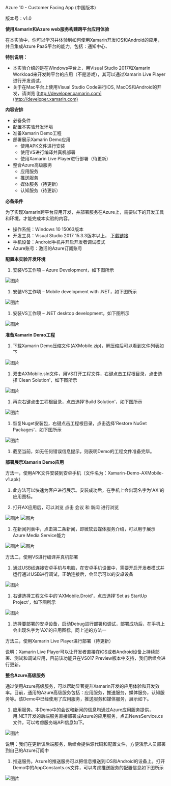 Azure 10 - Customer Facing App (中国版本)

版本号：v1.0

**使用Xamarin和Azure web服务构建跨平台应用体验**

在本实验中，你可以学习并体验到如何使用Xamarin开发iOS和Android的应用，并且集成Azure PaaS平台的能力，包括：通知中心、

**特别说明：**

- 本实验介绍的是在Windows平台上，用Visual Studio 2017和Xamarin Workload来开发跨平台的应用（不是游戏），其可以通过Xamarin Live Player进行开发调试。
- 关于在Mac平台上使用Visual Studio Code进行iOS, MacOS和Android的开发，请浏览 [http://developer.xamarin.com](http://developer.xamarin.com)



**内容安排**

- 必备条件
- 配置本实验开发环境
- 准备Xamarin Demo工程
- 部署展示Xamarin Demo应用
  - 使用APK文件进行安装
  - 使用VS进行编译并真机部署
  - 使用Xamarin Live Player进行部署（待更新）
- 整合Azure高级服务
  - 应用服务
  - 推送服务
  - 媒体服务（待更新）
  - 认知服务（待更新）

**必备条件**

为了实现Xamarin跨平台应用开发，并部署服务在Azure上，需要以下的开发工具和环境，才能完成本实验的内容。

- 操作系统：Windows 10 15063版本
- 开发工具：Visual Studio 2017 15.3.3版本以上， [下载链接](https://www.visualstudio.com/vs/preview/)
- 手机设备：Android手机并开启开发者调试模式
- Azure账号：激活的Azure订阅账号



**配置本实验开发环境**

1. 安装VS工作项 – Azure Development，如下图所示

![图片](/images/Customer-Facing-App/01.png)

1. 安装VS工作项 – Mobile development with .NET，如下图所示

![图片](/images/Customer-Facing-App/02.png)

1. 安装VS工作项 – .NET desktop development，如下图所示

![图片](/images/Customer-Facing-App/03.png)

**准备Xamarin Demo工程**

1. 下载Xamarin Demo压缩文件(AXMobile.zip)，解压缩后可以看到文件列表如下

![图片](/images/Customer-Facing-App/04.png)

1. 双击AXMobile.sln文件，用VS打开工程文件，右键点击工程根目录，点击选择&#39;Clean Solution&#39;，如下图所示

![图片](/images/Customer-Facing-App/05.png)

1. 再次右键点击工程根目录，点击选择&#39;Build Solution&#39;，如下图所示

![图片](/images/Customer-Facing-App/06.png)

1. 恢复Nuget安装包，右键点击工程根目录，点击选择&#39;Restore NuGet Packages&#39;，如下图所示

![图片](/images/Customer-Facing-App/07.png)

1. 截至当前，如无任何错误信息提示，则表明Demo的工程文件准备完毕。

**部署展示Xamarin Demo应用**

方法一，使用APK文件安装到安卓手机（文件名为：Xamarin-Demo-AXMobile-v1.apk）

1. 此方法可以快速为客户进行展示。安装成功后，在手机上会出现名字为&#39;AX&#39;的应用图标。

1. 打开AX应用后，可以浏览 点击 会议 和 新闻 进行浏览

![图片](/images/Customer-Facing-App/08.png) ![图片](/images/Customer-Facing-App/09.png)

1. 在新闻列表中，点击第二条新闻，即微软云媒体服务介绍，可以用于展示Azure Media Service能力

![图片](/images/Customer-Facing-App/10.png) ![图片](/images/Customer-Facing-App/11.png)

方法二，使用VS进行编译并真机部署

1. 通过USB线连接安卓手机与电脑，在安卓手机设置中，需要开启开发者模式并运行通过USB进行调试，正确连接后，会显示可以的安卓设备

![图片](/images/Customer-Facing-App/12.png)

1. 右键选择工程文件中的&#39;AXMobile.Droid&#39;，点击选择&#39;Set as StartUp Project&#39;，如下图所示

![图片](/images/Customer-Facing-App/13.png)

1. 选择要部署的安卓设备，启动Debug进行部署和调试，部署成功后，在手机上会出现名字为&#39;AX&#39;的应用图标，同上述的方法一

方法三，使用Xamarin Live Player进行部署（待更新）

说明：Xamarin Live Player可以让开发者直接在iOS或者Android设备上持续部署、测试和调试应用，目前该功能只在VS017 Preview版本中支持，我们后续会进行更新。



**整合Azure高级服务**

通过使用Azure高级服务，可以帮助显著提升Xamarin开发的应用体验和开发效率。目前，通用的Azure高级服务包括：应用服务，推送服务，媒体服务，认知服务等。该Demo中已经使用了应用服务，推送服务和媒体服务，展示如下。

1. 应用服务。本Demo中的会议和新闻的信息均通过Azure应用服务提供，用.NET开发的后端服务直接部署成Azure的应用服务，点击NewsService.cs文件，可以考虑服务端API信息如下。

![图片](/images/Customer-Facing-App/14.png)

说明：我们在更新该后端服务，后续会提供源代码和配置文件，方便演示人员部署到自己的Azure订阅中

1. 推送服务。Azure的推送服务可以把信息推送到iOS和Android的设备上。打开Demo中的AppConstants.cs文件，可以考虑推送服务的配置信息如下图所示

![图片](/images/Customer-Facing-App/15.png)
